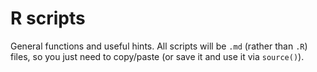 R scripts
====

General functions and useful hints. All scripts will be ```.md``` (rather than ```.R```) files, so you just need to copy/paste (or save it and use it via ```source()```).
